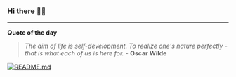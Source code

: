 ### Hi there 👋🏻


---

**Quote of the day**

> *The aim of life is self-development. To realize one's nature perfectly - that is what each of us is here for.* - **Oscar Wilde** 

[![README.md](https://github.com/marcolovazzano/marcolovazzano/actions/workflows/readme.yml/badge.svg?branch=main)](https://github.com/marcolovazzano/marcolovazzano/actions/workflows/readme.yml)
